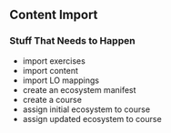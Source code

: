 ## Content Import

### Stuff That Needs to Happen

* import exercises
* import content
* import LO mappings
* create an ecosystem manifest
* create a course
* assign initial ecosystem to course
* assign updated ecosystem to course

